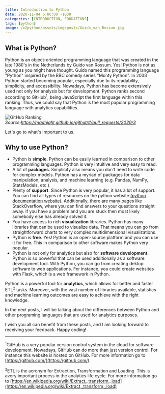 ```yaml
---
title: Introduction to Python
date: 2020-11-04 6:00:00 +1030
categories: [INTRODUCTION, FOUDATIONS]
tags: [python]
image: /x2python/assets/img/posts/Guido_van_Rossum.jpg
---
```


## What is Python?

Python is an object-oriented programming language that was created in the late 1980's in the Netherlands by Guido van Rossum. Yes! Python is not as young as you might have thought. Guido named this programming language "Python" inspired by the BBC comedy series "Monty Python". In 2003 Python started becoming popular, especially due to its readability, simplicity, and accessibility. Nowadays, Python has become extensively used not only for analysis but for development. Python ranks second according to GitHub<sup>1</sup>, being JavaScript the first language within this ranking. Thus, we could say that Python is the most popular programming language with analytics capabilities.

![GitHub Ranking](/x2python/assets/img/posts/programming_languages_ranking_github.jpg)
*Source:https://madnight.github.io/githut/#/pull_requests/2020/3*

Let's go to what's important to us. 

## Why to use Python?

- Python is **simple**. Python can be easily learned in comparison to other programming languages. Python is very intuitive and very easy to read.
- A lot of **packages**. Simplicity also means you don't need to write code for complex models. Python has a myriad of packages for data manipulation, analysis, and machine learning (e.g. Pandas, NumPy, StatsModels, etc.).
- Plenty of **support**. Since Python is very popular, it has a lot of support. You can find all types of resources on the python website [(python documentation website)](https://docs.python.org/3/). Additionally, there are many pages like StackOverflow, where you can find answers to your questions straight away. If you have a problem and you are stuck then most likely somebody else has already solved it.
- You have access to rich **visualization** libraries. Python has many libraries that can be used to visualize data. That means you can go from straightforward charts to very complex multidimensional visualizations.
- Python is **free**. Yes! Python is an open-source platform and you can use it for free. This in comparison to other software makes Python very popular.
- Python is not only for analytics but also for **software development**. Python is so powerful that can be used additionally as a software development tool. With Python, you can go from creating dektop software to web applications. For instance, you could create websites with Flask, which is a web framework in Python. 

Python is a powerful tool for **analytics**, which allows for better and faster ETL<sup>2</sup> tasks. Moreover, with the vast number of libraries available, statistics and machine learning outcomes are easy to achieve with the right knowledge. 

In the next posts, I will be talking about the differences between Python and other programing languages that are used for analytics purposes.

I wish you all can benefit from these posts, and I am looking forward to receiving your feedback. Happy coding!

---

<sup>1</sup>GitHub is a very popular version control system in the cloud for software development. Nowadays, GitHub can do more than just version control. For instance this website is hosted on GitHub. For more information go to [https://github.com/](https://github.com/)

<sup>2</sup>ETL is the acronym for Extraction, Transformation and Loading. This is avery important process in the analytics life cycle. For more information go to [https://en.wikipedia.org/wiki/Extract,_transform,_load](https://en.wikipedia.org/wiki/Extract,_transform,_load)